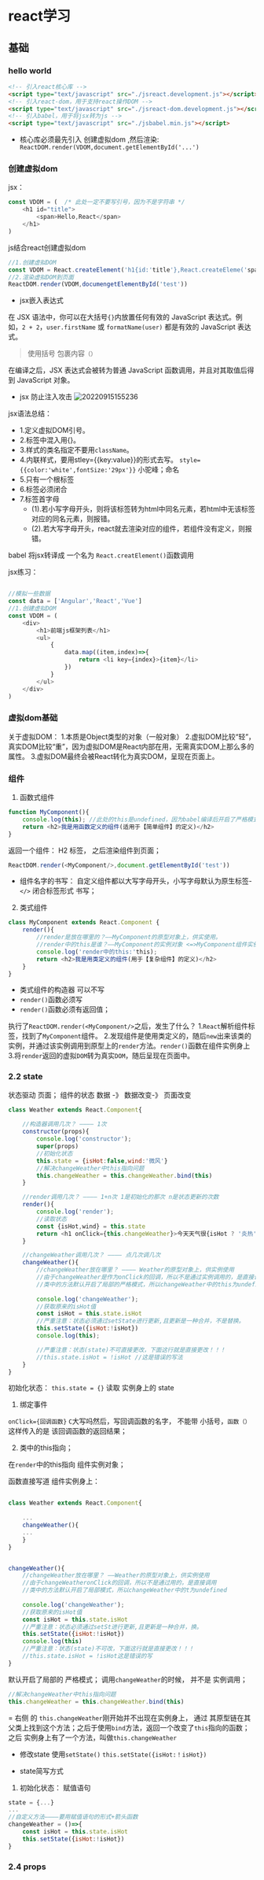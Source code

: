 # react学习

## 基础

### hello world

```html
<!-- 引入react核心库 -->
<script type="text/javascript" src="./jsreact.development.js"></script>
<!-- 引入react-dom，用于支持react操作DOM -->
<script type="text/javascript" src="./jsreact-dom.development.js"></script>
<!-- 引入babel，用于将jsx转为js -->
<script type="text/javascript" src="./jsbabel.min.js"></script>
```
- 核心库必须最先引入
创建虚拟dom ,然后渲染:
` ReactDOM.render(VDOM,document.getElementById('...')`

### 创建虚拟dom

jsx：

```js
const VDOM = (  /* 此处一定不要写引号，因为不是字符串 */
	<h1 id="title">
		<span>Hello,React</span>
	</h1>
)
```

js结合react创建虚拟dom

```js
//1.创建虚拟DOM
const VDOM = React.createElement('h1{id:'title'},React.createEleme('span',{},'Hello,React'))
//2.渲染虚拟DOM到页面
ReactDOM.render(VDOM,documengetElementById('test'))
```

- jsx嵌入表达式

在 JSX 语法中，你可以在大括号`{}`内放置任何有效的 JavaScript 表达式。例如，`2 + 2`，`user.firstName` 或 `formatName(user)` 都是有效的 JavaScript 表达式。
> 使用括号 包裹内容`（）`

在编译之后，JSX 表达式会被转为普通 JavaScript 函数调用，并且对其取值后得到 JavaScript 对象。
- jsx 防止注入攻击
  ![20220915155236](https://xd-imgsubmit.oss-cn-beijing.aliyuncs.com/images/20220915155236.png)

jsx语法总结：

- 1.定义虚拟DOM引号。
- 2.标签中混入用{}。
- 3.样式的类名指定不要用`className`。
- 4.内联样式，要用stley={{key:value}}的形式去写。
  `style={{color:'white',fontSize:'29px'}}`
  小驼峰；命名
- 5.只有一个根标签
- 6.标签必须闭合
- 7.标签首字母
	- (1).若小写字母开头，则将该标签转为html中同名元素，若html中无该标签对应的同名元素，则报错。
	- (2).若大写字母开头，react就去渲染对应的组件，若组件没有定义，则报错。

babel 将jsx转译成 一个名为 `React.creatElement()`函数调用

jsx练习：

```js

//模拟一些数据
const data = ['Angular','React','Vue']
//1.创建虚拟DOM
const VDOM = (
	<div>
		<h1>前端js框架列表</h1>
		<ul>
			{
				data.map((item,index)=>{
					return <li key={index}>{item}</li>
				})
			}
		</ul>
	</div>
)
```
### 虚拟dom基础
关于虚拟DOM：
1.本质是Object类型的对象（一般对象）
2.虚拟DOM比较“轻”，真实DOM比较“重”，因为虚拟DOM是React内部在用，无需真实DOM上那么多的属性。
3.虚拟DOM最终会被React转化为真实DOM，呈现在页面上。


### 组件

1. 函数式组件

```js 
function MyComponent(){
	console.log(this); //此处的this是undefined，因为babel编译后开启了严格模式
	return <h2>我是用函数定义的组件(适用于【简单组件】的定义)</h2>
}
```

返回一个组件： H2 标签， 之后渲染组件到页面；

```js
ReactDOM.render(<MyComponent/>,document.getElementById('test'))
```
- 组件名字的书写： 自定义组件都以大写字母开头，小写字母默认为原生标签- `</>` 闭合标签形式 书写；


2. 类式组件

```js
class MyComponent extends React.Component {
	render(){
		//render是放在哪里的？——MyComponent的原型对象上，供实使用。
		//render中的this是谁？——MyComponent的实例对象 <=>MyComponent组件实例对象。
		console.log('render中的this:'this);
		return <h2>我是用类定义的组件(用于【复杂组件】的定义)</h2>
	}
}
```

- 类式组件的构造器 可以不写
- `render()`函数必须写
- `render()`函数必须有返回值；
  
执行了`ReactDOM.render(<MyComponent/>`之后，发生了什么？
1.`React`解析组件标签，找到了`MyComponent`组件。
2.发现组件是使用类定义的，随后`new`出来该类的实例，并通过该实例调用到原型上的`render`方法。`render()`函数在组件实例身上
3.将`render`返回的虚拟`DOM`转为真实`DOM`，随后呈现在页面中。

### 2.2 state

状态驱动 页面；
组件的状态 数据 -》 数据改变-》 页面改变

```js
class Weather extends React.Component{
			
	//构造器调用几次？ ———— 1次
	constructor(props){
		console.log('constructor');
		super(props)
		//初始化状态
		this.state = {isHot:false,wind:'微风'}
		//解决changeWeather中this指向问题
		this.changeWeather = this.changeWeather.bind(this)
	}

	//render调用几次？ ———— 1+n次 1是初始化的那次 n是状态更新的次数
	render(){
		console.log('render');
		//读取状态
		const {isHot,wind} = this.state
		return <h1 onClick={this.changeWeather}>今天天气很{isHot ? '炎热' : '凉爽'}，{wind}</h1>
	}

	//changeWeather调用几次？ ———— 点几次调几次
	changeWeather(){
		//changeWeather放在哪里？ ———— Weather的原型对象上，供实例使用
		//由于changeWeather是作为onClick的回调，所以不是通过实例调用的，是直接调用
		//类中的方法默认开启了局部的严格模式，所以changeWeather中的this为undefined
		
		console.log('changeWeather');
		//获取原来的isHot值
		const isHot = this.state.isHot
		//严重注意：状态必须通过setState进行更新,且更新是一种合并，不是替换。
		this.setState({isHot:!isHot})
		console.log(this);

		//严重注意：状态(state)不可直接更改，下面这行就是直接更改！！！
		//this.state.isHot = !isHot //这是错误的写法
	}
}
```

初始化状态： `this.state = {}`
读取 实例身上的 state

1. 绑定事件

`onClick={回调函数}`  `C`大写吗然后，写回调函数的名字， 不能带 小括号，`函数（）`这样传入的是 该回调函数的返回结果；

2. 类中的this指向；

在`render`中的this指向 组件实例对象；

函数直接写道 组件实例身上：

```js

class Weather extends React.Component{
			
	...
	changeWeather(){
	...
	}
}
```


```js

changeWeather(){
	//changeWeather放在哪里？ ——Weather的原型对象上，供实例使用
	//由于changeWeatheronClick的回调，所以不是通过用的，是直接调用
	//类中的方法默认开启了局部模式，所以changeWeather中的t为undefined
	
	console.log('changeWeather');
	//获取原来的isHot值
	const isHot = this.state.isHot
	//严重注意：状态必须通过setSt进行更新,且更新是一种合并，换。
	this.setState({isHot:!isHot})
	console.log(this)
	//严重注意：状态(state)不可改，下面这行就是直接更改！！！
	//this.state.isHot = !isHot这是错误的写
}
```

默认开启了局部的 严格模式； 调用`changeWeather`的时候， 并不是 实例调用；


```js
//解决changeWeather中this指向问题
this.changeWeather = this.changeWeather.bind(this)
```

= 右侧 的 `this.changeWeather`刚开始并不出现在实例身上， 通过 其原型链在其父类上找到这个方法；之后于使用`bind`方法，返回一个改变了`this`指向的函数；
之后 实例身上有了一个方法，叫做`this.changeWeather`


- 修改state 使用`setState()`
 `this.setState({isHot:！isHot})`


- state简写方式

1. 初始化状态： 赋值语句
```js
state = {...}
...
//自定义方法————要用赋值语句的形式+箭头函数
changeWeather = ()=>{
	const isHot = this.state.isHot
	this.setState({isHot:!isHot})
}

```

### 2.4 props

